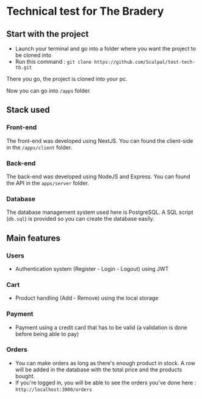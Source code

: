 # Technical test for The Bradery

## Start with the project

- Launch your terminal and go into a folder where you want the project to be cloned into
- Run this command : `git clone https://github.com/Scalpal/test-tech-tb.git`

There you go, the project is cloned into your pc.

Now you can go into `/apps` folder.

## Stack used

### Front-end

The front-end was developed using NextJS. You can found the client-side in the `/apps/client` folder.

### Back-end

The back-end was developed using NodeJS and Express. You can found the API in the `apps/server` folder.

### Database

The database management system used here is PostgreSQL. A SQL script (`db.sql`) is provided so you can create the database easily.

## Main features

### Users

- Authentication system (Register - Login - Logout) using JWT

### Cart

- Product handling (Add - Remove) using the local storage

### Payment

- Payment using a credit card that has to be valid (a validation is done before being able to pay)

### Orders

- You can make orders as long as there's enough product in stock. A row will be added in the database with the total price and the products bought.
- If you're logged in, you will be able to see the orders you've done here : `http://localhost:3000/orders`
